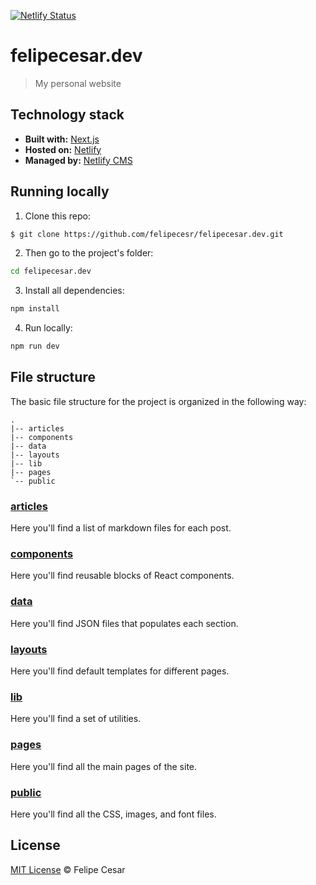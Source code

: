 [![Netlify Status](https://api.netlify.com/api/v1/badges/481641f4-9708-4e99-b3ed-318ef52ab6d0/deploy-status)](https://app.netlify.com/sites/felipecesar/deploys)

# felipecesar.dev

> My personal website

## Technology stack

* **Built with:** [Next.js](https://nextjs.org/)
* **Hosted on:** [Netlify](https://netlify.com/)
* **Managed by:** [Netlify CMS](https://www.netlifycms.org/)

## Running locally

1. Clone this repo:

  ```sh
$ git clone https://github.com/felipecesr/felipecesar.dev.git
  ```

2. Then go to the project's folder:

```sh
cd felipecesar.dev
```

3. Install all dependencies:

```sh
npm install
```

4. Run locally:

```sh
npm run dev
```

## File structure

The basic file structure for the project is organized in the following way:

```
.
|-- articles
|-- components
|-- data
|-- layouts
|-- lib
|-- pages
`-- public
```

### [articles](https://github.com/felipecesr/felipecesar.dev/tree/master/articles)

Here you'll find a list of markdown files for each post.

### [components](https://github.com/felipecesr/felipecesar.dev/tree/master/components)

Here you'll find reusable blocks of React components.

### [data](https://github.com/felipecesr/felipecesar.dev/tree/master/data)

Here you'll find JSON files that populates each section.

### [layouts](https://github.com/felipecesr/felipecesar.dev/tree/master/layouts)

Here you'll find default templates for different pages.

### [lib](https://github.com/felipecesr/felipecesar.dev/tree/master/lib)

Here you'll find a set of utilities.

### [pages](https://github.com/felipecesr/felipecesar.dev/tree/master/pages)

Here you'll find all the main pages of the site.

### [public](https://github.com/felipecesr/felipecesar.dev/blob/master/public)

Here you'll find all the CSS, images, and font files.

## License

[MIT License](https://github.com/felipecesr/felipecesar.dev/blob/master/LICENSE) © Felipe Cesar
